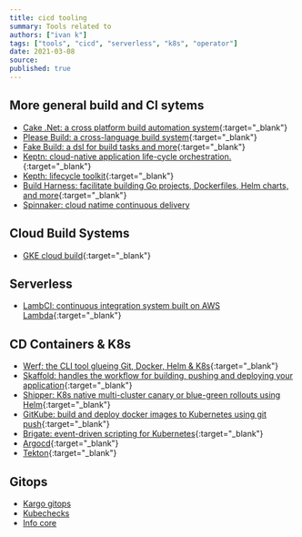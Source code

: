 ```yaml
---
title: cicd tooling
summary: Tools related to
authors: ["ivan k"]
tags: ["tools", "cicd", "serverless", "k8s", "operator"]
date: 2021-03-08
source:
published: true
---
```


## More general build and CI sytems

- [Cake .Net: a cross platform build automation system](https://github.com/cake-build/cake){:target="_blank"}
- [Please Build: a cross-language build system](https://please.build){:target="_blank"}
- [Fake Build: a dsl for build tasks and more](https://fake.build){:target="_blank"}
- [Keptn: cloud-native application life-cycle orchestration.](https://github.com/keptn/keptn){:target="_blank"}
- [Kepth: lifecycle toolkit](https://github.com/keptn/lifecycle-toolkit){:target="_blank"}
- [Build Harness: facilitate building Go projects, Dockerfiles, Helm charts, and more][cloudposse-harness]{:target="_blank"}
- [Spinnaker: cloud natime continuous delivery](https://spinnaker.io/)

## Cloud Build Systems

- [GKE cloud build][gke-cloud-build]{:target="_blank"}

## Serverless

- [LambCI: continuous integration system built on AWS Lambda](https://github.com/lambci/lambci){:target="_blank"}

## CD Containers & K8s

- [Werf: the CLI tool glueing Git, Docker, Helm & K8s](https://werf.io/){:target="_blank"}
- [Skaffold: handles the workflow for building, pushing and deploying your application](https://skaffold.dev){:target="_blank"}
- [Shipper: K8s native multi-cluster canary or blue-green rollouts using Helm][snipper]{:target="_blank"}
- [GitKube: build and deploy docker images to Kubernetes using git push][gitkube]{:target="_blank"}
- [Brigate: event-driven scripting for Kubernetes][brigade]{:target="_blank"}
- [Argocd](https://argoproj.github.io/argo-cd/){:target="_blank"}
- [Tekton](https://github.com/tektoncd){:target="_blank"}

## Gitops

- [Kargo gitops](https://github.com/gofogo/kargo)
- [Kubechecks](https://github.com/zapier/kubechecks)
- [Info core](https://github.com/infro-io/infro-core/)

<!-- resources -->

[gke-cloud-build]: https://github.com/GoogleCloudPlatform/gke-gitops-tutorial-cloudbuild
[brigade]: https://github.com/brigadecore/brigade
[gitkube]: https://github.com/hasura/gitkube
[snipper]: https://github.com/bookingcom/shipper
[cloudposse-harness]: https://github.com/cloudposse/build-harness
